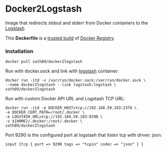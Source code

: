 Docker2Logstash
===============

Image that redirects stdout and stderr from Docker containers to the [Logstash](http://logstash.net/)

This **Dockerfile** is a [trusted build](https://registry.hub.docker.com/u/sath89/docker2logstash/) of [Docker Registry](https://registry.hub.docker.com/).

### Installation

    docker pull sath89/docker2logstash

Run with docker.sock and link with [logstash](https://registry.hub.docker.com/u/sath89/logstash/) container:

    docker run -itd -v /var/run/docker.sock:/var/run/docker.sock \
    --name docker2logstash --link logstash:logstash \
    sath89/docker2logstash

Run with custom Docker API URL and Logstash TCP URL:

    docker run -itd -e DOCKER_HOST=tcp://192.168.59.103:2376 \
    -e DOCKER_CERT_PATH=/root/.docker \
    -e LOGSTASH_URL=tcp://192.168.59.103:9290 \
    -v ${HOME}/.docker:/root/.docker \
    sath89/docker2logstash

Port 9290 is the configured port at logstash that listen tcp with driver: json:

    input {tcp { port => 9290 tags => "tcpin" codec => "json" } }
